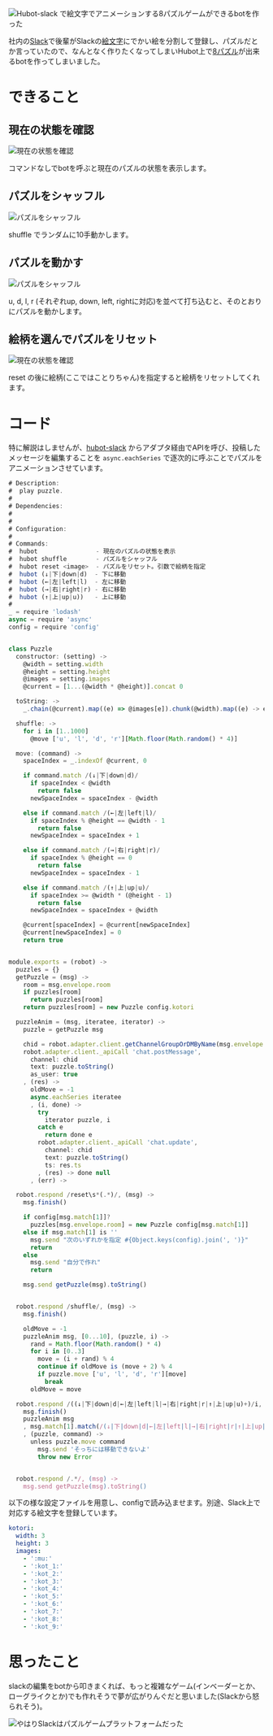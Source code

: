 <!--
title: Hubot-slack で絵文字でアニメーションする8パズルゲームができるbotを作った
date:  2015-3-xx 12:00
categories: [Hubot,Slack,CoffeeScript]
-->


![Hubot-slack で絵文字でアニメーションする8パズルゲームができるbotを作った](http://manaten.net/wp-content/uploads/2015/03/puzzle_demo.gif)

社内の[Slack](https://slack.com/)で後輩がSlackの[絵文字](https://slack.zendesk.com/hc/en-us/articles/202931348-Using-emoji-and-emoticons)にでかい絵を分割して登録し、パズルだとか言っていたので、なんとなく作りたくなってしまいHubot上で[8パズル](http://ja.wikipedia.org/wiki/15%E3%83%91%E3%82%BA%E3%83%AB)が出来るbotを作ってしまいました。

<!-- more -->

# できること

## 現在の状態を確認

![現在の状態を確認](http://manaten.net/wp-content/uploads/2015/03/puzzle_demo_check.gif)

コマンドなしでbotを呼ぶと現在のパズルの状態を表示します。

## パズルをシャッフル
![パズルをシャッフル](http://manaten.net/wp-content/uploads/2015/03/puzzle_demo_shuffle.gif)

shuffle でランダムに10手動かします。

## パズルを動かす
![パズルをシャッフル](http://manaten.net/wp-content/uploads/2015/03/puzzle_demo_move.gif)

u, d, l, r (それぞれup, down, left, rightに対応)を並べて打ち込むと、そのとおりにパズルを動かします。


## 絵柄を選んでパズルをリセット
![現在の状態を確認](http://manaten.net/wp-content/uploads/2015/03/puzzle_demo_reset.gif)

reset の後に絵柄(ここではことりちゃん)を指定すると絵柄をリセットしてくれます。


# コード

特に解説はしませんが、[hubot-slack](https://github.com/slackhq/hubot-slack) からアダプタ経由でAPIを呼び、投稿したメッセージを編集することを `async.eachSeries` で逐次的に呼ぶことでパズルをアニメーションさせています。

```javascript
# Description:
#  play puzzle.
#
# Dependencies:
#
#
# Configuration:
#
# Commands:
#  hubot                - 現在のパズルの状態を表示
#  hubot shuffle        - パズルをシャッフル
#  hubot reset <image>  - パズルをリセット。引数で絵柄を指定
#  hubot (↓|下|down|d)  - 下に移動
#  hubot (←|左|left|l)  - 左に移動
#  hubot (→|右|right|r) - 右に移動
#  hubot (↑|上|up|u))   - 上に移動
#
_ = require 'lodash'
async = require 'async'
config = require 'config'


class Puzzle
  constructor: (setting) ->
    @width = setting.width
    @height = setting.height
    @images = setting.images
    @current = [1...(@width * @height)].concat 0

  toString: ->
    _.chain(@current).map((e) => @images[e]).chunk(@width).map((e) -> e.join '').join("\n").value()

  shuffle: ->
    for i in [1..1000]
      @move ['u', 'l', 'd', 'r'][Math.floor(Math.random() * 4)]

  move: (command) ->
    spaceIndex = _.indexOf @current, 0

    if command.match /(↓|下|down|d)/
      if spaceIndex < @width
        return false
      newSpaceIndex = spaceIndex - @width

    else if command.match /(←|左|left|l)/
      if spaceIndex % @height == @width - 1
        return false
      newSpaceIndex = spaceIndex + 1

    else if command.match /(→|右|right|r)/
      if spaceIndex % @height == 0
        return false
      newSpaceIndex = spaceIndex - 1

    else if command.match /(↑|上|up|u)/
      if spaceIndex >= @width * (@height - 1)
        return false
      newSpaceIndex = spaceIndex + @width

    @current[spaceIndex] = @current[newSpaceIndex]
    @current[newSpaceIndex] = 0
    return true


module.exports = (robot) ->
  puzzles = {}
  getPuzzle = (msg) ->
    room = msg.envelope.room
    if puzzles[room]
      return puzzles[room]
    return puzzles[room] = new Puzzle config.kotori

  puzzleAnim = (msg, iteratee, iterator) ->
    puzzle = getPuzzle msg

    chid = robot.adapter.client.getChannelGroupOrDMByName(msg.envelope.room)?.id
    robot.adapter.client._apiCall 'chat.postMessage',
      channel: chid
      text: puzzle.toString()
      as_user: true
    , (res) ->
      oldMove = -1
      async.eachSeries iteratee
      , (i, done) ->
        try
          iterator puzzle, i
        catch e
          return done e
        robot.adapter.client._apiCall 'chat.update',
          channel: chid
          text: puzzle.toString()
          ts: res.ts
        , (res) -> done null
      , (err) ->

  robot.respond /reset\s*(.*)/, (msg) ->
    msg.finish()

    if config[msg.match[1]]?
      puzzles[msg.envelope.room] = new Puzzle config[msg.match[1]]
    else if msg.match[1] is ''
      msg.send "次のいずれかを指定 #{Object.keys(config).join(', ')}"
      return
    else
      msg.send "自分で作れ"
      return

    msg.send getPuzzle(msg).toString()


  robot.respond /shuffle/, (msg) ->
    msg.finish()

    oldMove = -1
    puzzleAnim msg, [0...10], (puzzle, i) ->
      rand = Math.floor(Math.random() * 4)
      for i in [0..3]
        move = (i + rand) % 4
        continue if oldMove is (move + 2) % 4
        if puzzle.move ['u', 'l', 'd', 'r'][move]
          break
      oldMove = move

  robot.respond /((↓|下|down|d|←|左|left|l|→|右|right|r|↑|上|up|u)+)/i, (msg) ->
    msg.finish()
    puzzleAnim msg
    , msg.match[1].match(/(↓|下|down|d|←|左|left|l|→|右|right|r|↑|上|up|u)/ig)
    , (puzzle, command) ->
      unless puzzle.move command
        msg.send 'そっちには移動できないよ'
        throw new Error


  robot.respond /.*/, (msg) ->
    msg.send getPuzzle(msg).toString()
```

以下の様な設定ファイルを用意し、configで読み込ませます。別途、Slack上で対応する絵文字を登録しています。

```yaml
kotori:
  width: 3
  height: 3
  images:
    - ':mu:'
    - ':kot_1:'
    - ':kot_2:'
    - ':kot_3:'
    - ':kot_4:'
    - ':kot_5:'
    - ':kot_6:'
    - ':kot_7:'
    - ':kot_8:'
    - ':kot_9:'
```

# 思ったこと

slackの編集をbotから叩きまくれば、もっと複雑なゲーム(インベーダーとか、ローグライクとか)でも作れそうで夢が広がりんぐだと思いました(Slackから怒られそう)。

![やはりSlackはパズルゲームプラットフォームだった](http://manaten.net/wp-content/uploads/2015/03/slack_puzzle_yahari.png)
